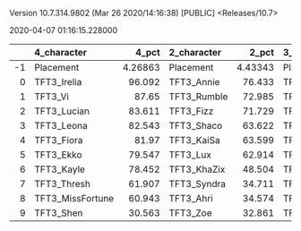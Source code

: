 Version 10.7.314.9802 (Mar 26 2020/14:16:38) [PUBLIC] <Releases/10.7>

2020-04-07 01:16:15.228000

|    | 4_character      |    4_pct | 2_character   |    2_pct | 3_character      |    3_pct | 1_character      |   1_pct |
|---:|:-----------------|---------:|:--------------|---------:|:-----------------|---------:|:-----------------|--------:|
| -1 | Placement        |  4.26863 | Placement     |  4.43343 | Placement        |  4.54603 | Placement        |   4.603 |
|  0 | TFT3_Irelia      | 96.092   | TFT3_Annie    | 76.433   | TFT3_ChoGath     | 99.657   | TFT3_Mordekaiser |  98.715 |
|  1 | TFT3_Vi          | 87.65    | TFT3_Rumble   | 72.985   | TFT3_Vi          | 99.428   | TFT3_Karma       |  98.458 |
|  2 | TFT3_Lucian      | 83.611   | TFT3_Fizz     | 71.729   | TFT3_Blitzcrank  | 99.142   | TFT3_Jhin        |  98.158 |
|  3 | TFT3_Leona       | 82.543   | TFT3_Shaco    | 63.622   | TFT3_Malphite    | 98.113   | TFT3_Ashe        |  95.118 |
|  4 | TFT3_Fiora       | 81.97    | TFT3_KaiSa    | 63.599   | TFT3_MissFortune | 83.819   | TFT3_Lulu        |  71.563 |
|  5 | TFT3_Ekko        | 79.547   | TFT3_Lux      | 62.914   | TFT3_Jinx        | 83.133   | TFT3_Jayce       |  60.385 |
|  6 | TFT3_Kayle       | 78.452   | TFT3_KhaZix   | 48.504   | TFT3_Ezreal      | 82.104   | TFT3_WuKong      |  58.801 |
|  7 | TFT3_Thresh      | 61.907   | TFT3_Syndra   | 34.711   | TFT3_Lucian      | 48.656   | TFT3_Lux         |  41.884 |
|  8 | TFT3_MissFortune | 60.943   | TFT3_Ahri     | 34.574   | TFT3_Graves      | 44.597   | TFT3_Shaco       |  41.542 |
|  9 | TFT3_Shen        | 30.563   | TFT3_Zoe      | 32.861   | TFT3_Kayle       | 28.245   | TFT3_JarvanIV    |  37.559 |
